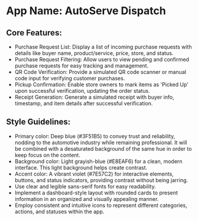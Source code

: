 # **App Name**: AutoServe Dispatch

## Core Features:

- Purchase Request List: Display a list of incoming purchase requests with details like buyer name, product/service, price, store, and status.
- Purchase Request Filtering: Allow users to view pending and confirmed purchase requests for easy tracking and management.
- QR Code Verification: Provide a simulated QR code scanner or manual code input for verifying customer purchases.
- Pickup Confirmation: Enable store owners to mark items as 'Picked Up' upon successful verification, updating the order status.
- Receipt Generation: Generate a simulated receipt with buyer info, timestamp, and item details after successful verification.

## Style Guidelines:

- Primary color: Deep blue (#3F51B5) to convey trust and reliability, nodding to the automotive industry while remaining professional. It will be combined with a desaturated background of the same hue in order to keep focus on the content.
- Background color: Light grayish-blue (#E8EAF6) for a clean, modern interface.  This light background helps create contrast.
- Accent color: A vibrant violet (#7E57C2) for interactive elements, buttons, and status indicators, providing contrast without being jarring.
- Use clear and legible sans-serif fonts for easy readability.
- Implement a dashboard-style layout with rounded cards to present information in an organized and visually appealing manner.
- Employ consistent and intuitive icons to represent different categories, actions, and statuses within the app.